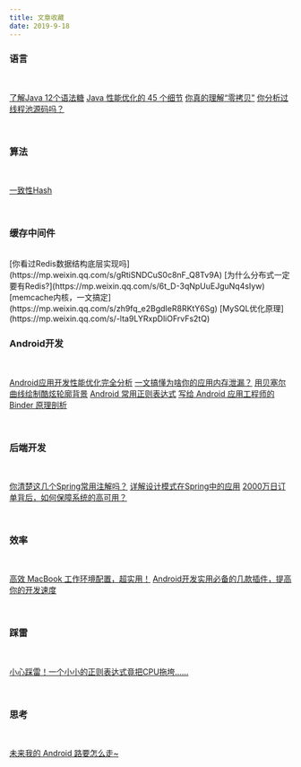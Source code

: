 ```yaml
---
title: 文章收藏
date: 2019-9-18
---
```


### 语言

<br>

[了解Java 12个语法糖](https://mp.weixin.qq.com/s/6dqFNzfSe88vYMW_r3s3Bw)
[Java 性能优化的 45 个细节](https://mp.weixin.qq.com/s/3LA6RwfenjHWNUlZYQQOkg)
[你真的理解“零拷贝”](https://mp.weixin.qq.com/s/UejA6zQFwIatWRp2uTEatg)
[你分析过线程池源码吗？](https://mp.weixin.qq.com/s/FVfuwIQ08mRrQy_PAd6WLw)


<br>

### 算法

<br>

[一致性Hash](https://mp.weixin.qq.com/s/BPvMK9cMDiUk7BjdB9veQA)

<br>

### 缓存中间件

<br>
[你看过Redis数据结构底层实现吗](https://mp.weixin.qq.com/s/gRtiSNDCuS0c8nF_Q8Tv9A)
[为什么分布式一定要有Redis?](https://mp.weixin.qq.com/s/6t_D-3qNpUuEJguNq4sIyw)
[memcache内核，一文搞定](https://mp.weixin.qq.com/s/zh9fq_e2BgdIeR8RKtY6Sg)
[MySQL优化原理](https://mp.weixin.qq.com/s/-lta9LYRxpDliOFrvFs2tQ)

<br>

### Android开发

<br>

[Android应用开发性能优化完全分析](https://mp.weixin.qq.com/s/UEpL0yIO-_Pwuj6wOWilNw)
[一文搞懂为啥你的应用内存泄漏？](https://mp.weixin.qq.com/s/nyp6F_m3lEUYbwzWxDOUUQ)
[用贝塞尔曲线绘制酷炫轮廓背景](https://mp.weixin.qq.com/s/hVJd0cCwPmueb_XaBOuQeg)
[Android 常用正则表达式](https://mp.weixin.qq.com/s/F_VrHem9XvSjCyGhpn0x9w)
[写给 Android 应用工程师的 Binder 原理剖析](https://www.jianshu.com/p/429a1ff3560c)

<br>

### 后端开发

<br>

[你清楚这几个Spring常用注解吗？](https://mp.weixin.qq.com/s/86D4tyXMuZvpoIQTu3O9Xg)
[详解设计模式在Spring中的应用](https://mp.weixin.qq.com/s/BXgpLPnCY2pviGIbshn9GA)
[2000万日订单背后，如何保障系统的高可用？](https://mp.weixin.qq.com/s/SH0ZMuHFZUB7UqmUBSBdcQ)

<br>

### 效率

<br>

[高效 MacBook 工作环境配置，超实用！](https://mp.weixin.qq.com/s/Pz5MIZ8YLYqy7dKcJxQIgQ)
[Android开发实用必备的几款插件，提高你的开发速度](https://mp.weixin.qq.com/s/Rj-CgZdjZZzHAwJ3bs7j3w)

<br>

### 踩雷

<br>

[小心踩雷！一个小小的正则表达式竟把CPU拖垮......](https://mp.weixin.qq.com/s/mf4XUwYyWFelyTXVVercLg)

<br>

### 思考

<br>

[未来我的 Android 路要怎么走~](https://mp.weixin.qq.com/s/940agxTroHCOf39JCz4eWA)

<br><br><br><br>

